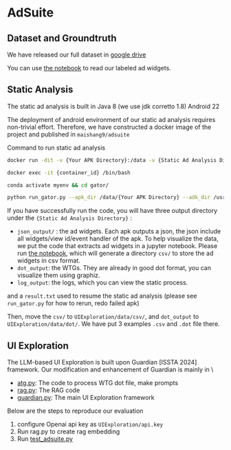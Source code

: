 # AdSuite

## Dataset and Groundtruth

We have released our full dataset in [google drive](https://drive.google.com/drive/folders/1dTLBSfQLyrNx1qM72OStax8T5H1eYT7_?usp=sharing
)

You can use [the notebook](Groundtruth/readGroundtruth.ipynb) to read our labeled ad widgets. 

## Static Analysis
The static ad analysis is built in Java 8 (we use jdk corretto 1.8) Android 22

The deployment of android environment of our static ad analysis requires non-trivial effort.
Therefore, we have constructed a docker image of the project and published in
`maishang9/adsuite`


Command to run static ad analysis

```bash
docker run -dit -v {Your APK Directory}:/data -v {Static Ad Analysis Directory}:/gator maishang9/adsuite /bin/bash

docker exec -it {container_id} /bin/bash

conda activate myenv && cd gator/

python run_gator.py --apk_dir /data/{Your APK Directory} --adk_dir /usr/local/android-sdk-linux

```

If you have successfully run the code, you will have three output directory under the `{Static Ad Analysis Directory}` : 
- `json_output/` : the ad widgets. Each apk outputs a json, the json include all widgets/view id/event handler of the apk. 
To help visualize the data, we put the code that extracts ad widgets in a jupyter notebook. 
Please run [the notebook](StaticAnalysis/static2dynamic.ipynb), which will generate a directory `csv/` to store the ad widgets in csv format.
- `dot_output`: the WTGs. They are already in good dot format, you can visualize them using graphiz.
- `log_output`: the logs, which you can view the static process.

and a `result.txt` used to resume the static ad analysis (please see `run_gator.py` for how to rerun, redo failed apk)




Then, move the `csv/` to `UIExploration/data/csv/`, and `dot_output` to `UIExploration/data/dot/`.
We have put 3 examples `.csv` and `.dot` file there. 



## UI Exploration


The LLM-based UI Exploration is built upon Guardian [ISSTA 2024] framework. Our modification and enhancement of Guardian is mainly in \
- [atg.py](UIExploration/atg.py): The code to process WTG dot file, make prompts
- [rag.py](UIExploration/rag.py): The RAG code
- [guardian.py](UIExploration/guardian.py): The main UI Exploration framework


Below are the steps to reproduce our evaluation
1. configure Openai api key as `UIExploration/api.key`
2. Run rag.py to create rag embedding
2. Run [test_adsuite.py](UIExploration/test_adsuite.py)



